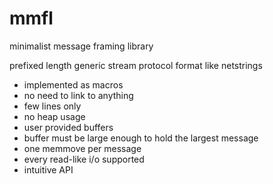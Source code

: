 # mmfl
minimalist message framing library

prefixed length generic stream protocol format like netstrings

- implemented as macros
- no need to link to anything
- few lines only
- no heap usage
- user provided buffers
- buffer must be large enough to hold the largest message
- one memmove per message
- every read-like i/o supported
- intuitive API
